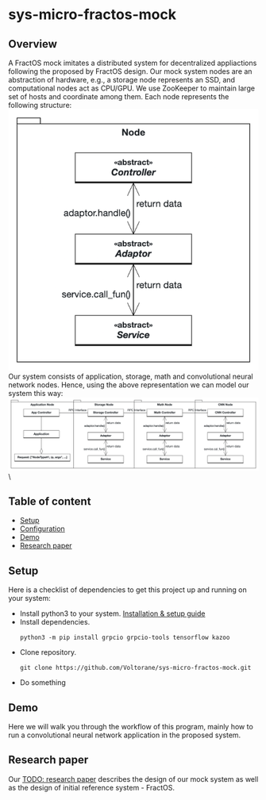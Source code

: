 # sys-micro-fractos-mock
## Overview
A FractOS mock imitates a distributed system for decentralized appliactions following the proposed by FractOS design. 
Our mock system nodes are an abstraction of hardware, e.g., a storage node represents an SSD, and computational nodes act as CPU/GPU.
We use ZooKeeper to maintain large set of hosts and coordinate among them.
Each node represents the following structure:
![node model][node_model] \
Our system consists of application, storage, math and convolutional neural network nodes. Hence, using the above representation we can model our system this way: \
![system model][sys_model] \

## Table of content
- [Setup](#-setup)
- [Configuration](#-configuration)
- [Demo](#-demo)
- [Research paper](#-research-paper)
## Setup
Here is a checklist of dependencies to get this project up and running on your system:
* Install python3 to your system.
[Installation & setup guide](https://realpython.com/installing-python/)
* Install dependencies.
  ```
  python3 -m pip install grpcio grpcio-tools tensorflow kazoo
  ```
* Clone repository.
  ```
  git clone https://github.com/Voltorane/sys-micro-fractos-mock.git
  ```
* Do something

## Demo
Here we will walk you through the workflow of this program, mainly how to run a convolutional neural network application in the proposed system.
## Research paper
Our [TODO: research paper]() describes the design of our mock system as well as the design of initial reference system - FractOS.

[node_model]: resources/node_model.png
[sys_model]: resources/sys_model.png
